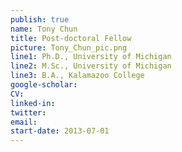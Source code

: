 ```yaml
---
publish: true
name: Tony Chun
title: Post-doctoral Fellow 
picture: Tony_Chun_pic.png
line1: Ph.D., University of Michigan
line2: M.Sc., University of Michigan 
line3: B.A., Kalamazoo College
google-scholar: 
CV:
linked-in: 
twitter:
email:
start-date: 2013-07-01
---
```

